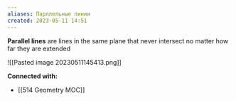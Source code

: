 ```yaml
---
aliases: Парллельные линии
created: 2023-05-11 14:51
---
```


**Parallel lines** are lines in the same plane that never intersect no matter how far they are extended

![[Pasted image 20230511145413.png]]












**Connected with:**
- [[514 Geometry MOC]]



